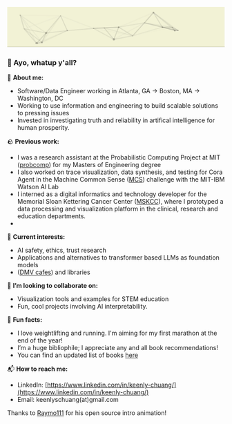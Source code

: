 [<img src="intro.gif" title="👋 Hi! I'm Simon Chuang"/>](https://github.com/keenlychuang/)


### 🌊 Ayo, whatup y'all? 

📖 **About me:**

- Software/Data Engineer working in Atlanta, GA → Boston, MA -> Washington, DC
- Working to use information and engineering to build scalable solutions to pressing issues
- Invested in investigating truth and reliability in artifical intelligence for human prosperity. 

🪨 **Previous work:**

- I was a research assistant at the Probabilistic Computing Project at MIT ([probcomp](http://probcomp.csail.mit.edu/%29)) for my Masters of Engineering degree 
- I also worked on trace visualization, data synthesis, and testing for Cora Agent in the Machine Common Sense ([MCS](https://www.darpa.mil/program/machine-common-sense)) challenge with the MIT-IBM Watson AI Lab
- I interned as a digital informatics and technology developer for the Memorial Sloan Kettering Cancer Center ([MSKCC](https://www.mskcc.org/)), where I prototyped a data processing and visualization platform in the clinical, research and education departments.
- 

🌵 **Current interests:**

- AI safety, ethics, trust research
- Applications and alternatives to transformer based LLMs as foundation models
- ([DMV cafes](https://checker-ceramic-ddb.notion.site/DMV-Coffee-Reviews-1036253e11ab80219f94d95ceaf57690?pvs=74)) and libraries

🍎 **I’m looking to collaborate on:**

- Visualization tools and examples for STEM education
- Fun, cool projects involving AI interpretability. 

🎨 **Fun facts:**

- I love weightlifting and running. I'm aiming for my first marathon at the end of the year! 
- I’m a huge bibliophile; I appreciate any and all book recommendations!
- You can find an updated list of books [here](https://checker-ceramic-ddb.notion.site/Simon-s-Booklist-555d7d4891e24ed289aad3500b7447a3?pvs=4)

📬 **How to reach me:**

- LinkedIn: [https://www.linkedin.com/in/keenly-chuang/](https://www.linkedin.com/in/keenly-chuang/)
- Email: keenlyschuang(at)gmail.com

Thanks to [Raymo111](https://raymond.li/) for his open source intro animation! 
